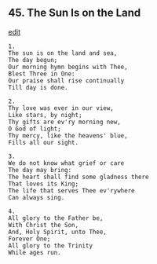 
## 45.  The Sun Is on the Land
[edit](https://docs.google.com/document/d/1U4TrhvsLAV_tZEawVe_ZJn6RWqfjgFU2/edit?mode=html)




    1.
    The sun is on the land and sea, 
    The day begun; 
    Our morning hymn begins with Thee, 
    Blest Three in One: 
    Our praise shall rise continually 
    Till day is done. 

    2.
    Thy love was ever in our view, 
    Like stars, by night; 
    Thy gifts are ev'ry morning new, 
    O God of light; 
    Thy mercy, like the heavens' blue, 
    Fills all our sight. 

    3.
    We do not know what grief or care 
    The day may bring: 
    The heart shall find some gladness there 
    That loves its King; 
    The life that serves Thee ev'rywhere 
    Can always sing. 

    4.
    All glory to the Father be, 
    With Christ the Son, 
    And, Holy Spirit, unto Thee, 
    Forever One; 
    All glory to the Trinity 
    While ages run.
